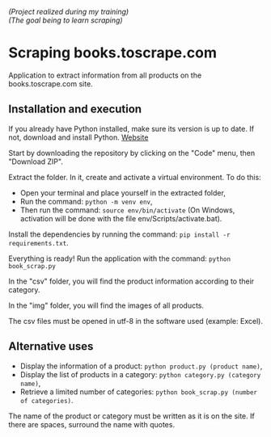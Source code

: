*(Project realized during my training)*  
*(The goal being to learn scraping)*

# Scraping books.toscrape.com

Application to extract information from all products on the books.toscrape.com site.

## Installation and execution

If you already have Python installed, make sure its version is up to date.
If not, download and install Python. [Website](https://www.python.org/downloads/)

Start by downloading the repository by clicking on the "Code" menu, then "Download ZIP".

Extract the folder. In it, create and activate a virtual environment. To do this:
- Open your terminal and place yourself in the extracted folder,
- Run the command: `python -m venv env`,
- Then run the command: `source env/bin/activate` (On Windows, activation will be done with the file env/Scripts/activate.bat).

Install the dependencies by running the command: `pip install -r requirements.txt`.

Everything is ready! Run the application with the command: `python book_scrap.py`

In the "csv" folder, you will find the product information according to their category.

In the "img" folder, you will find the images of all products.

The csv files must be opened in utf-8 in the software used (example: Excel).

## Alternative uses

- Display the information of a product: `python product.py (product name)`,
- Display the list of products in a category: `python category.py (category name)`,
- Retrieve a limited number of categories: `python book_scrap.py (number of categories)`.
    
The name of the product or category must be written as it is on the site. If there are spaces, surround the name with quotes.